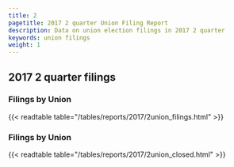 ```yaml
---
title: 2
pagetitle: 2017 2 quarter Union Filing Report
description: Data on union election filings in 2017 2 quarter 
keywords: union filings
weight: 1
---
```


## 2017 2 quarter filings

### Filings by Union
{{< readtable table="/tables/reports/2017/2union_filings.html" >}}

### Filings by Union
{{< readtable table="/tables/reports/2017/2union_closed.html" >}}
